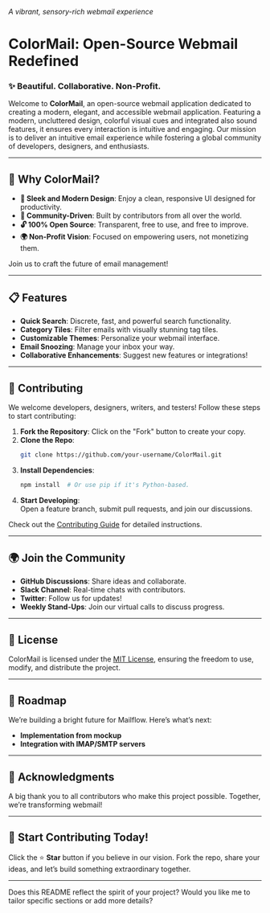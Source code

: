 *A vibrant, sensory-rich webmail experience*

# **ColorMail: Open-Source Webmail Redefined**

### ✨ **Beautiful. Collaborative. Non-Profit.**

Welcome to **ColorMail**, an open-source webmail application dedicated to creating a modern, elegant, and accessible webmail application. 
Featuring a modern, uncluttered design, colorful visual cues and integrated also sound features, it ensures every interaction is intuitive and engaging.
Our mission is to deliver an intuitive email experience while fostering a global community of developers, designers, and enthusiasts.

---

## 🌟 **Why ColorMail?**

- **🚀 Sleek and Modern Design**: Enjoy a clean, responsive UI designed for productivity.  
- **🤝 Community-Driven**: Built by contributors from all over the world.  
- **🔓 100% Open Source**: Transparent, free to use, and free to improve.  
- **🌍 Non-Profit Vision**: Focused on empowering users, not monetizing them.  

Join us to craft the future of email management!

---

## 📋 **Features**

- **Quick Search**: Discrete, fast, and powerful search functionality.  
- **Category Tiles**: Filter emails with visually stunning tag tiles. 
- **Customizable Themes**: Personalize your webmail interface.   
- **Email Snoozing**: Manage your inbox your way.  
- **Collaborative Enhancements**: Suggest new features or integrations!

---

## 🤝 **Contributing**

We welcome developers, designers, writers, and testers! Follow these steps to start contributing:

1. **Fork the Repository**: Click on the "Fork" button to create your copy.  
2. **Clone the Repo**:  
   ```bash
   git clone https://github.com/your-username/ColorMail.git
   ```
3. **Install Dependencies**:  
   ```bash
   npm install  # Or use pip if it's Python-based.
   ```
4. **Start Developing**:  
   Open a feature branch, submit pull requests, and join our discussions.

Check out the [Contributing Guide](CONTRIBUTING.md) for detailed instructions.

---

## 🌍 **Join the Community**

- **GitHub Discussions**: Share ideas and collaborate.  
- **Slack Channel**: Real-time chats with contributors.  
- **Twitter**: Follow us for updates!  
- **Weekly Stand-Ups**: Join our virtual calls to discuss progress.

---

## 📜 **License**

ColorMail is licensed under the [MIT License](LICENSE), ensuring the freedom to use, modify, and distribute the project.

---

## 🎯 **Roadmap**

We’re building a bright future for Mailflow. Here’s what’s next:

- **Implementation from  mockup**  
- **Integration with IMAP/SMTP servers**  

---

## 🙌 **Acknowledgments**

A big thank you to all contributors who make this project possible. Together, we’re transforming webmail!

---

## 🌟 **Start Contributing Today!**

Click the ⭐ **Star** button if you believe in our vision. Fork the repo, share your ideas, and let’s build something extraordinary together.

---

Does this README reflect the spirit of your project? Would you like me to tailor specific sections or add more details?

